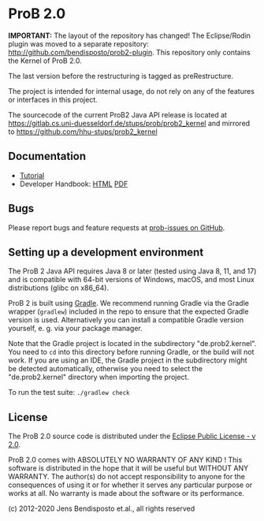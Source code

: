 # ProB 2.0

**IMPORTANT:** The layout of the repository has changed! The Eclipse/Rodin plugin was moved to a separate repository: http://github.com/bendisposto/prob2-plugin. This repository only contains the Kernel of ProB 2.0.

The last version before the restructuring is tagged as preRestructure.

The project is intended for internal usage, do not rely on any of the features or interfaces in this project.

The sourcecode of the current ProB2 Java API release is located at https://gitlab.cs.uni-duesseldorf.de/stups/prob/prob2_kernel
and mirrored to https://github.com/hhu-stups/prob2_kernel

## Documentation

* [Tutorial](https://prob.hhu.de/w/index.php/Tutorial13)
* Developer Handbook: [HTML](https://www3.hhu.de/stups/handbook/prob2/prob_handbook.html) [PDF](https://www3.hhu.de/stups/handbook/prob2/prob_handbook.pdf)

## Bugs

Please report bugs and feature requests at [prob-issues on GitHub](https://github.com/hhu-stups/prob-issues/issues).

## Setting up a development environment

The ProB 2 Java API requires Java 8 or later (tested using Java 8, 11, and 17)
and is compatible with 64-bit versions of Windows, macOS, and most Linux distributions (glibc on x86_64).

ProB 2 is built using [Gradle](https://gradle.org/).
We recommend running Gradle via the Gradle wrapper (`gradlew`) included in the repo
to ensure that the expected Gradle version is used.
Alternatively you can install a compatible Gradle version yourself,
e. g. via your package manager.

Note that the Gradle project is located in the subdirectory "de.prob2.kernel".
You need to `cd` into this directory before running Gradle,
or the build will not work.
If you are using an IDE,
the Gradle project in the subdirectory might be detected automatically,
otherwise you need to select the "de.prob2.kernel" directory when importing the project.

To run the test suite: `./gradlew check`

## License

The ProB 2.0 source code is distributed under the [Eclipse Public License - v 2.0](LICENSE).

ProB 2.0 comes with ABSOLUTELY NO WARRANTY OF ANY KIND ! This software is
distributed in the hope that it will be useful but WITHOUT ANY WARRANTY.
The author(s) do not accept responsibility to anyone for the consequences of
using it or for whether it serves any particular purpose or works at all. No
warranty is made about the software or its performance.


(c) 2012-2020 Jens Bendisposto et.al., all rights reserved
